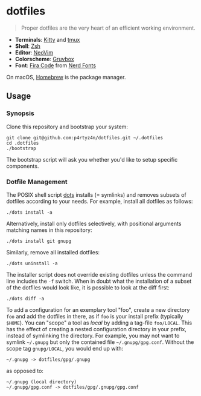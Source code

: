 # dotfiles

> Proper dotfiles are the very heart of an efficient working environment.

- **Terminals**: [Kitty](https://sw.kovidgoyal.net/kitty/) and
             [tmux](https://github.com/tmux/tmux)
- **Shell**: [Zsh](https://www.zsh.org)
- **Editor**: [NeoVim](https://neovim.io/)
- **Colorscheme**: [Gruvbox](https://github.com/morhetz/gruvbox)
- **Font**: [Fira Code](https://github.com/tonsky/FiraCode) from [Nerd Fonts](https://github.com/ryanoasis/nerd-fonts)

On macOS, [Homebrew](https://brew.sh) is the package manager.

## Usage

### Synopsis

Clone this repository and bootstrap your system:

    git clone git@github.com:p4rtyz4n/dotfiles.git ~/.dotfiles
    cd .dotfiles
    ./bootstrap

The bootstrap script will ask you whether you'd like to setup specific components.

### Dotfile Management

The POSIX shell script [dots](dots) installs (= symlinks) and removes subsets
of dotfiles according to your needs. For example, install all dotfiles as
follows:

    ./dots install -a

Alternatively, install only dotfiles selectively, with positional arguments
matching names in this repository:

    ./dots install git gnupg

Similarly, remove all installed dotfiles:

    ./dots uninstall -a

The installer script does not override existing dotfiles unless the command
line includes the `-f` switch. When in doubt what the installation of a subset
of the dotfiles would look like, it is possible to look at the diff first:

    ./dots diff -a

To add a configuration for an exemplary tool "foo", create a new directory
`foo` and add the dotfiles in there, as if `foo` is your install prefix
(typically `$HOME`). You can "scope" a tool as *local* by adding a tag-file
`foo/LOCAL`. This has the effect of creating a nested configuration directory
in your prefix, instead of symlinking the directory. For example, you may not
want to symlink `~/.gnupg` but only the contained file `~/.gnupg/gpg.conf`.
Without the scope tag `gnupg/LOCAL`, you would end up with:

    ~/.gnupg -> dotfiles/gpg/.gnupg

as opposed to:

    ~/.gnupg (local directory)
    ~/.gnupg/gpg.conf -> dotfiles/gpg/.gnupg/gpg.conf
